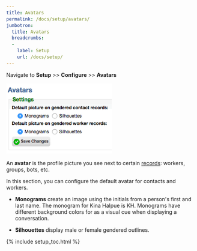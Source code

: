 ```yaml
---
title: Avatars
permalink: /docs/setup/avatars/
jumbotron:
  title: Avatars
  breadcrumbs:
  - 
    label: Setup
    url: /docs/setup/
---
```


Navigate to **Setup** >> **Configure** >> **Avatars**

<div class="cerb-screenshot">
<img src="/assets/images/docs/setup/avatars.png" class="screenshot">
</div>

An **avatar** is the profile picture you see next to certain [records](/docs/records/): workers, groups, bots, etc.

In this section, you can configure the default avatar for contacts and workers.

- **Monograms** create an image using the initials from a person's first and last name.  The monogram for Kina Halpue is KH.  Monograms have different background colors for as a visual cue when displaying a conversation.

- **Silhouettes** display male or female gendered outlines.

{% include setup_toc.html %}